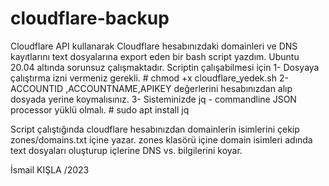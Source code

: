 # cloudflare-backup
Cloudflare API kullanarak Cloudflare hesabınızdaki domainleri ve DNS kayıtlarını text dosyalarına export eden bir bash script yazdım. 
Ubuntu 20.04 altında sorunsuz çalışmaktadır. 
Scriptin çalışabilmesi için
1- Dosyaya çalıştırma izni vermeniz gerekli. # chmod +x cloudflare_yedek.sh
2- ACCOUNTID ,ACCOUNTNAME,APIKEY değerlerini hesabınızdan alıp dosyada yerine koymalısınız.
3- Sisteminizde jq - commandline JSON processor yüklü olmalı. # sudo apt install jq

Script çalıştığında cloudflare hesabınızdan domainlerin isimlerini çekip zones/domains.txt içine yazar.
zones klasörü içine domain isimleri adında text dosyaları oluşturup içlerine DNS vs. bilgilerini koyar.

İsmail KIŞLA /2023
